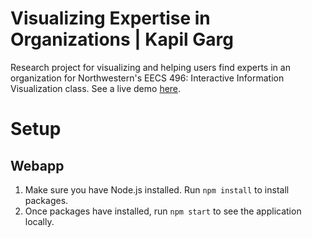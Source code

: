 # Visualizing Expertise in Organizations | Kapil Garg
Research project for visualizing and helping users find experts in an organization for Northwestern's EECS 496: Interactive Information Visualization class.
See a live demo [here](https://eecs496-expertise-visualizer.herokuapp.com/).

# Setup
## Webapp
1. Make sure you have Node.js installed. Run `npm install` to install packages.
2. Once packages have installed, run `npm start` to see the application locally.
